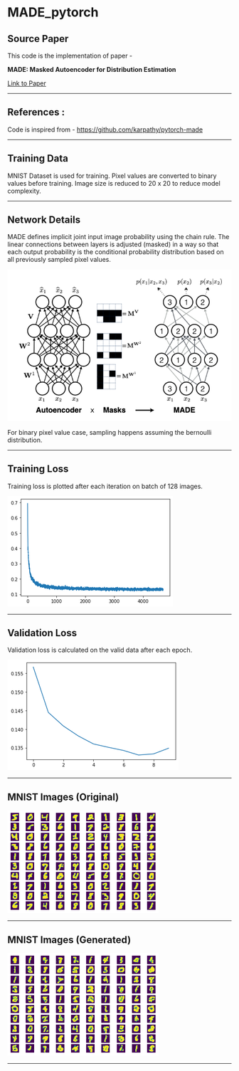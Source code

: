 # MADE_pytorch

## Source Paper

This code is the implementation of paper - 

**MADE: Masked Autoencoder for Distribution Estimation** 

[Link to Paper](https://arxiv.org/pdf/1502.03509)

---

## References : 

Code is inspired from - https://github.com/karpathy/pytorch-made

--- 

## Training Data

MNIST Dataset is used for training. Pixel values are converted to binary values before training. Image size is reduced to 20 x 20 to reduce model complexity.

--- 

## Network Details

MADE defines implicit joint input image probability using the chain rule. The linear connections between layers is adjusted (masked) in a way so that each output probability is the conditional probability distribution based on all previously sampled pixel values. 

![Network](Images/net.png)

For binary pixel value case, sampling happens assuming the bernoulli distribution. 


----
## Training Loss 

Training loss is plotted after each iteration on batch of 128 images. 

![Training Loss](Images/train_loss.png)

----
## Validation Loss 

Validation loss is calculated on the valid data after each epoch.

![Validation Loss](Images/validation_loss.png)

--- 

## MNIST Images (Original)

![orig](Images/original.png)

---


## MNIST Images (Generated)

![gen](Images/generation.png)

---
